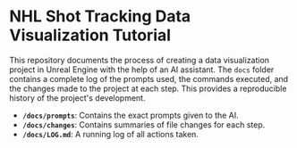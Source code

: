 # NHL Shot Tracking Data Visualization Tutorial

This repository documents the process of creating a data visualization project in Unreal Engine with the help of an AI assistant. The `docs` folder contains a complete log of the prompts used, the commands executed, and the changes made to the project at each step. This provides a reproducible history of the project's development.

- **`/docs/prompts`**: Contains the exact prompts given to the AI.
- **`/docs/changes`**: Contains summaries of file changes for each step.
- **`/docs/LOG.md`**: A running log of all actions taken.